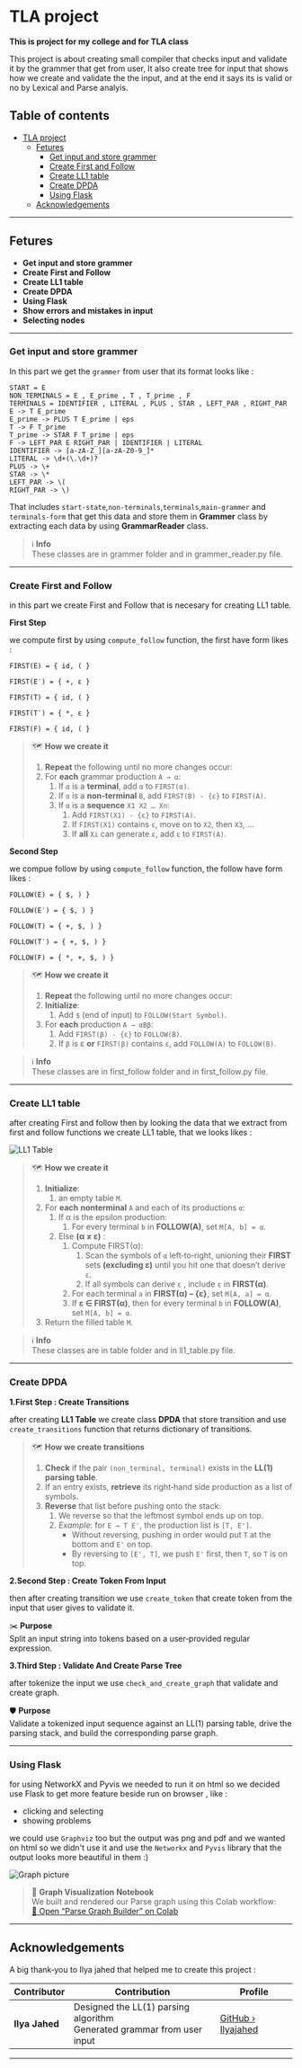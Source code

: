 # TLA project

**This is project for my college and for TLA class**

This project is about creating small compiler that checks input and validate it by the grammer that get from user,
It also create tree for input that shows how we create and validate the the input, and at the end it says its is valid or no
by Lexical and Parse analyis.


## Table of contents
- [TLA project](#tla-project)
    - [Fetures](#fetures)
        - [Get input and store grammer](#get-input-and-store-grammer)
        - [Create First and Follow](#create-first-and-follow)
        - [Create LL1 table](#create-ll1-table)
        - [Create DPDA](#create-dpda)
        - [Using Flask](#using-flask)
    - [Acknowledgements](#acknowledgements)


---

## Fetures

- **Get input and store grammer**
- **Create First and Follow**
- **Create LL1 table**
- **Create DPDA**
- **Using Flask**
- **Show errors and mistakes in input**
- **Selecting nodes**

---

### Get input and store grammer

In this part we get the `grammer` from user that its format looks like :
```text
START = E
NON_TERMINALS = E , E_prime , T , T_prime , F
TERMINALS = IDENTIFIER , LITERAL , PLUS , STAR , LEFT_PAR , RIGHT_PAR
E -> T E_prime
E_prime -> PLUS T E_prime | eps
T -> F T_prime
T_prime -> STAR F T_prime | eps
F -> LEFT_PAR E RIGHT_PAR | IDENTIFIER | LITERAL
IDENTIFIER -> [a-zA-Z_][a-zA-Z0-9_]*
LITERAL -> \d+(\.\d+)?
PLUS -> \+
STAR -> \*
LEFT_PAR -> \(
RIGHT_PAR -> \)
```
That includes `start-state`,`non-terminals`,`terminals`,`main-grammer` and `terminals-form` that get this data and
store them in **Grammer** class by extracting each data by using **GrammarReader** class.

> ℹ️ **Info**  
> These classes are in grammer folder and in grammer_reader.py file.

---

### Create First and Follow

in this part we create First and Follow that is necesary for creating LL1 table.

**First Step**

we compute first by using `compute_follow` function, the first have form likes :

```text
FIRST(E) = { id, ( }

FIRST(E′) = { +, ε }

FIRST(T) = { id, ( }

FIRST(T′) = { *, ε }

FIRST(F) = { id, ( }
```
> 🗺️ **How we create it**
>
> 1. **Repeat** the following until no more changes occur:
> 2. For **each** grammar production `A → α`:
>    1. If `α` is a **terminal**, add `α` to `FIRST(α)`.
>    2. If `α` is a **non‑terminal** `B`, add `FIRST(B) - {ε}` to `FIRST(A)`.
>    3. If `α` is a **sequence** `X1 X2 … Xn`:
>       1. Add `FIRST(X1) - {ε}` to `FIRST(A)`.
>       2. If `FIRST(X1)` contains `ε`, move on to `X2`, then `X3`, …  
>       3. If **all** `Xi` can generate `ε`, add `ε` to `FIRST(A)`.




**Second Step**

we compue follow by using `compute_follow` function, the follow have form likes :

```text
FOLLOW(E) = { $, ) }

FOLLOW(E′) = { $, ) }

FOLLOW(T) = { +, $, ) }

FOLLOW(T′) = { +, $, ) }

FOLLOW(F) = { *, +, $, ) }
```

> 🗺️ **How we create it**
>
> 1. **Repeat** the following until no more changes occur:
> 2. **Initialize**:
>    1. Add `$` (end of input) to `FOLLOW(Start Symbol)`.
> 3. For **each** production `A → αBβ`:
>    1. Add `FIRST(β) - {ε}` to `FOLLOW(B)`.
>    2. If `β` is ε **or** `FIRST(β)` contains `ε`, add `FOLLOW(A)` to `FOLLOW(B)`.


> ℹ️ **Info**  
> These classes are in first_follow folder and in first_follow.py file.

---

### Create LL1 table

after creating First and follow then by looking the data that we extract from first and follow functions we create 
LL1 table, that we looks likes :

![LL1 Table](LL1_table.PNG)  

> 🗺️ **How we create it**
>
> 1. **Initialize**:
>    1. an empty table `M`.
> 2. For **each** **nonterminal** `A` and each of its productions `α`:
>    1. If α is the epsilon production:
>        1. For every terminal `b` in **FOLLOW(A)**, set `M[A, b] = α`.
>    2. Else **(α ≠ ε)** :
>        1. Compute FIRST(α):
>           1. Scan the symbols of `α` left‑to‑right, unioning their **FIRST** sets **(excluding ε)** until you hit one that doesn’t derive `ε`.
>           2. If all symbols can derive `ε` , include `ε` in **FIRST(α)**.
>        2. For each terminal `a` in **FIRST(α) − {ε}**, set `M[A, a] = α`.
>        3. If **ε ∈ FIRST(α)**, then for every terminal `b` in **FOLLOW(A)**, set `M[A, b] = α`.
> 3. Return the filled table `M`.

> ℹ️ **Info**  
> These classes are in table folder and in ll1_table.py file.

---

### Create DPDA

**1.First Step : Create Transitions**

after creating **LL1 Table** we create class **DPDA** that store transition and use `create_transitions` function that returns dictionary of transitions.


> 🗺️ **How we create transitions**
>
> 1. **Check** if the pair `(non_terminal, terminal)` exists in the **LL(1) parsing table**.
> 2. If an entry exists, **retrieve** its right‑hand side production as a list of symbols.
> 3. **Reverse** that list before pushing onto the stack:
>    1. We reverse so that the leftmost symbol ends up on top.  
>    2. _Example_: for `E → T E'`, the production list is `[T, E']`.  
>       - Without reversing, pushing in order would put `T` at the bottom and `E'` on top.  
>       - By reversing to `[E', T]`, we push `E'` first, then `T`, so `T` is on top.

**2.Second Step : Create Token From Input**

then after creating transition we use `create_token` that create token from the input that user gives to validate it.

✂️ **Purpose**  
Split an input string into tokens based on a user‑provided regular expression.

**3.Third Step : Validate And Create Parse Tree**

after tokenize the input we use `check_and_create_graph` that validate and create graph.

🛡️ **Purpose**  
Validate a tokenized input sequence against an LL(1) parsing table, drive the parsing stack, and build the corresponding parse graph.

---

### Using Flask

for using NetworkX and Pyvis we needed to run it on html so we decided use Flask to get more feature beside run on browser , like :

- clicking and selecting
- showing problems

we could use `Graphviz` too but the output was png and pdf and we wanted on html so we didn't use it and use the `Networkx` and `Pyvis` library that the output looks
more beautiful in them :)

![Graph picture](Tree.PNG)  

> 🔗 **Graph Visualization Notebook**  
> We built and rendered our Parse graph using this Colab workflow:  
> [📝 Open “Parse Graph Builder” on Colab](https://colab.research.google.com/drive/1upm3eO935KQQIA-2Kffg2hGu8387UnXp#scrollTo=49SXPOHWBNqN)

---

## Acknowledgements

A big thank‑you to Ilya jahed that helped me to create this project :

| Contributor    | Contribution                                              | Profile                                       |
|----------------|-----------------------------------------------------------|-----------------------------------------------|
| **Ilya Jahed** | Designed the LL(1) parsing algorithm<br>Generated grammar from user input | [GitHub › Ilyajahed](https://github.com/Ilyajahed) |

---


